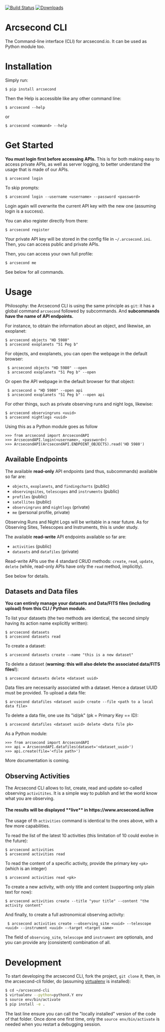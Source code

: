 [![Build Status](https://img.shields.io/endpoint.svg?url=https%3A%2F%2Factions-badge.atrox.dev%2Farcsecond-io%2Fcli%2Fbadge&style=flat)](https://actions-badge.atrox.dev/arcsecond-io/cli/goto) [![Downloads](http://pepy.tech/badge/arcsecond)](http://pepy.tech/project/arcsecond)

# Arcsecond CLI

The Command-line interface (CLI) for arcsecond.io. It can be used as Python module too.


# Installation

Simply run:

    $ pip install arcsecond

Then the Help is accessible like any other command line:

    $ arcsecond --help

or 

    $ arcsecond <command> --help
    
    
# Get Started 
    
**You must login first before accessing APIs.** This is for both making easy to access private APIs, as well as server
logging, to better understand the usage that is made of our APIs. 

    $ arcsecond login 
    
To skip prompts:

    $ arcsecond login --username <username> --password <password>

Login again will overwrite the current API key with the new one (assuming login is a success).

You can also register directly from there:

    $ arcsecond register 

Your private API key will be stored in the config file in `~/.arcsecond.ini`. Then, you can access public and private APIs. 

Then, you can access your own full profile:

    $ arcsecond me

See below for all commands.

# Usage

Philosophy: the Arcsecond CLI is using the same principle as `git`: it has a global
command `arcsecond` followed by subcommands. And **subcommands have the name of API endpoints.**

For instance, to obtain the information about an object, and likewise, an exoplanet:

    $ arcsecond objects "HD 5980"
    $ arcsecond exoplanets "51 Peg b"
         
For objects, and exoplanets, you can open the webpage in the default browser:     

     $ arcsecond objects "HD 5980" --open
     $ arcsecond exoplanets "51 Peg b" --open

Or open the API webpage in the default browser for that object:     

     $ arcsecond o "HD 5980" --open api
     $ arcsecond exoplanets "51 Peg b" --open api
    
For other things, such as private observing runs and night logs, likewise:

    $ arcsecond observingruns <uuid>
    $ arcsecond nightlogs <uuid>    

Using this as a Python module goes as follow

    >>> from arcsecond import ArcsecondAPI
    >>> ArcsecondAPI.login(<username>, <password>)
    >>> ArcsecondAPI(ArcsecondAPI.ENDPOINT_OBJECTS).read('HD 5980')

## Available Endpoints

The available **read-only** API endpoints (and thus, subcommands) available so far are: 
* `objects`, `exoplanets`, and `findingcharts` (public)
* `observingsites`, `telescopes` and `instruments` (public)
* `profiles` (public)
* `satellites` (public)
* `observingruns` and `nightlogs` (private)
* `me` (personal profile, private)

Observing Runs and Night Logs will be writable in a near future. As for Observing Sites, Telescopes
and Instruments, this is under study.

The available **read-write** API endpoints available so far are: 
* `activities` (public)
* `datasets` and `datafiles` (private)

Read-write APIs use the 4 standard CRUD methods: `create`, `read`, `update`, `delete` (while, read-only APIs
have only the `read` method, implicitly).

See below for details.

## Datasets and Data files

**You can entirely manage your datasets and Data/FITS files (including upload) from this CLI / Python module.**

To list your datasets (the two methods are identical, the second simply having its action name explicitly written):

    $ arcsecond datasets
    $ arcsecond datasets read
    
To create a dataset:

    $ arcsecond datasets create --name "this is a new dataset"

To delete a dataset (**warning: this will also delete the associated data/FITS files!**):

    $ arcsecond datasets delete <dataset uuid>
    
Data files are necessarily associated with a dataset. Hence a dataset UUID must be provided.
To upload a data file:

    $ arcsecond datafiles <dataset uuid> create --file <path to a local data file>
    
To delete a data file, one use its "id/pk" (pk = Primary Key == ID):

    $ arcsecond datafiles <dataset uuid> delete <Data file pk>
    
As a Python module:

    >>> from arcsecond import ArcsecondAPI
    >>> api = ArcsecondAPI.datafiles(dataset='<dataset_uuid>')
    >>> api.create(file='<file path>')    

More documentation is coming.

## Observing Activities

The Arcsecond CLI allows to list, create, read and update so-called observing `activitites`. It is a simple way to publish and let the world know what you are observing.

<h4>The results will be displayed **live** in https://www.arcsecond.io/live</h4>

The usage of th `activities` command is identical to the ones above, with a few more capabilities.

To read the list of the latest 10 activities (this limitation of 10 could evolve in the future):

    $ arcsecond activities 
    $ arcsecond activities read

To read the content of a specific activity, provide the primary key `<pk>` (which is an integer) 

    $ arcsecond activities read <pk> 

To create a new activity, with only title and content (supporting only plain text for now): 

    $ arcsecond activities create --title "your title" --content "the activity content"
    
And finally, to create a full astronomical observing activity:
     
     $ arcsecond activities create --observing_site <uuid> --telescope <uuid> --instrument <uuid> --target <target name>
     
The field of `observing_site`, `telescope` and `instrument` are optionals, and you can provide any (consistent) combination of all.

# Development

To start developing the arcsecond CLI, fork the project, `git clone` it, then, in the arcsecond-cli folder, do (assuming [virtualenv](https://virtualenv.pypa.io/en/stable/) is installed):

```bash
$ cd ~/arcsecond-cli
$ virtualenv --python=pythonX.Y env
$ source env/bin/activate
$ pip install -e .
``` 

The last line ensure you can call the "locally installed" version of the code of that folder. Once done one first time, only the `source env/bin/activate` is needed when you restart a debugging session.